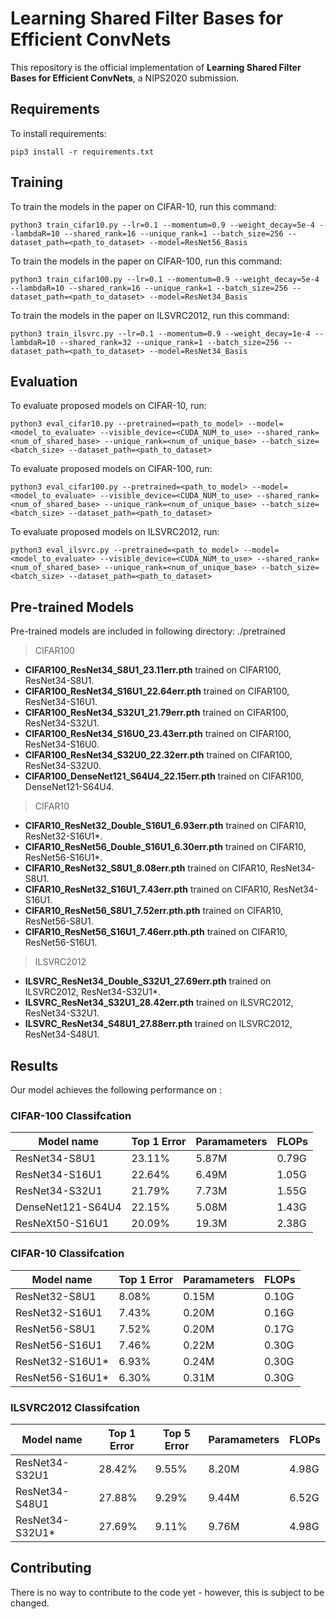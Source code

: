 # Learning Shared Filter Bases for Efficient ConvNets

This repository is the official implementation of **Learning Shared Filter Bases for Efficient ConvNets**, a NIPS2020 submission.

## Requirements

To install requirements:

```setup
pip3 install -r requirements.txt
```

## Training

To train the models in the paper on CIFAR-10, run this command:

```train
python3 train_cifar10.py --lr=0.1 --momentum=0.9 --weight_decay=5e-4 --lambdaR=10 --shared_rank=16 --unique_rank=1 --batch_size=256 --dataset_path=<path_to_dataset> --model=ResNet56_Basis
```

To train the models in the paper on CIFAR-100, run this command:

```train
python3 train_cifar100.py --lr=0.1 --momentum=0.9 --weight_decay=5e-4 --lambdaR=10 --shared_rank=16 --unique_rank=1 --batch_size=256 --dataset_path=<path_to_dataset> --model=ResNet34_Basis
```

To train the models in the paper on ILSVRC2012, run this command:

```train
python3 train_ilsvrc.py --lr=0.1 --momentum=0.9 --weight_decay=1e-4 --lambdaR=10 --shared_rank=32 --unique_rank=1 --batch_size=256 --dataset_path=<path_to_dataset> --model=ResNet34_Basis
```

## Evaluation

To evaluate proposed models on CIFAR-10, run:

```eval
python3 eval_cifar10.py --pretrained=<path_to_model> --model=<model_to_evaluate> --visible_device=<CUDA_NUM_to_use> --shared_rank=<num_of_shared_base> --unique_rank=<num_of_unique_base> --batch_size=<batch_size> --dataset_path=<path_to_dataset>
```

To evaluate proposed models on CIFAR-100, run:

```eval
python3 eval_cifar100.py --pretrained=<path_to_model> --model=<model_to_evaluate> --visible_device=<CUDA_NUM_to_use> --shared_rank=<num_of_shared_base> --unique_rank=<num_of_unique_base> --batch_size=<batch_size> --dataset_path=<path_to_dataset>
```

To evaluate proposed models on ILSVRC2012, run:

```eval
python3 eval_ilsvrc.py --pretrained=<path_to_model> --model=<model_to_evaluate> --visible_device=<CUDA_NUM_to_use> --shared_rank=<num_of_shared_base> --unique_rank=<num_of_unique_base> --batch_size=<batch_size> --dataset_path=<path_to_dataset>
```

## Pre-trained Models

Pre-trained models are included in following directory:
./pretrained

> CIFAR100

- **CIFAR100_ResNet34_S8U1_23.11err.pth** trained on CIFAR100, ResNet34-S8U1.
- **CIFAR100_ResNet34_S16U1_22.64err.pth** trained on CIFAR100, ResNet34-S16U1.
- **CIFAR100_ResNet34_S32U1_21.79err.pth** trained on CIFAR100, ResNet34-S32U1.
- **CIFAR100_ResNet34_S16U0_23.43err.pth** trained on CIFAR100, ResNet34-S16U0.
- **CIFAR100_ResNet34_S32U0_22.32err.pth** trained on CIFAR100, ResNet34-S32U0.
- **CIFAR100_DenseNet121_S64U4_22.15err.pth** trained on CIFAR100, DenseNet121-S64U4.

> CIFAR10

- **CIFAR10_ResNet32_Double_S16U1_6.93err.pth** trained on CIFAR10, ResNet32-S16U1\*.
- **CIFAR10_ResNet56_Double_S16U1_6.30err.pth** trained on CIFAR10, ResNet56-S16U1\*.
- **CIFAR10_ResNet32_S8U1_8.08err.pth** trained on CIFAR10, ResNet34-S8U1.
- **CIFAR10_ResNet32_S16U1_7.43err.pth** trained on CIFAR10, ResNet34-S16U1.
- **CIFAR10_ResNet56_S8U1_7.52err.pth.pth** trained on CIFAR10, ResNet56-S8U1.
- **CIFAR10_ResNet56_S16U1_7.46err.pth.pth** trained on CIFAR10, ResNet56-S16U1.

> ILSVRC2012

- **ILSVRC_ResNet34_Double_S32U1_27.69err.pth** trained on ILSVRC2012, ResNet34-S32U1\*.
- **ILSVRC_ResNet34_S32U1_28.42err.pth** trained on ILSVRC2012, ResNet34-S32U1.
- **ILSVRC_ResNet34_S48U1_27.88err.pth** trained on ILSVRC2012, ResNet34-S48U1.


## Results

Our model achieves the following performance on :

### CIFAR-100 Classifcation

| Model name         | Top 1 Error  | Paramameters | FLOPs |
| ------------------ |---------------- | ------------ | ----- |
| ResNet34-S8U1      |     23.11%         |      5.87M     |  0.79G  |
| ResNet34-S16U1     |     22.64%         |      6.49M     |  1.05G  |
| ResNet34-S32U1     |     21.79%         |      7.73M     |  1.55G  |
| DenseNet121-S64U4  |     22.15%         |      5.08M     |  1.43G  |
| ResNeXt50-S16U1    |     20.09%         |      19.3M     |  2.38G  |

### CIFAR-10 Classifcation

| Model name         | Top 1 Error  | Paramameters | FLOPs |
| ------------------ |---------------- | ------------ | ----- |
| ResNet32-S8U1      |     8.08%         |      0.15M     |  0.10G  |
| ResNet32-S16U1     |     7.43%         |      0.20M     |  0.16G  |
| ResNet56-S8U1      |     7.52%         |      0.20M     |  0.17G  |
| ResNet56-S16U1     |     7.46%         |      0.22M     |  0.30G |
| ResNet32-S16U1\*    |     6.93%         |      0.24M     |  0.30G  |
| ResNet56-S16U1\*    |     6.30%         |      0.31M     |  0.30G  |

### ILSVRC2012 Classifcation

| Model name         | Top 1 Error  | Top 5 Error | Paramameters | FLOPs |
| ------------------ |---------------- | -------------- | ------------ | ----- |
| ResNet34-S32U1     |     28.42%         |      9.55%       |      8.20M     |  4.98G  |
| ResNet34-S48U1     |     27.88%         |      9.29%       |      9.44M     |  6.52G  |
| ResNet34-S32U1\*    |     27.69%         |      9.11%       |      9.76M     |  4.98G  |

## Contributing

There is no way to contribute to the code yet - however, this is subject to be changed.